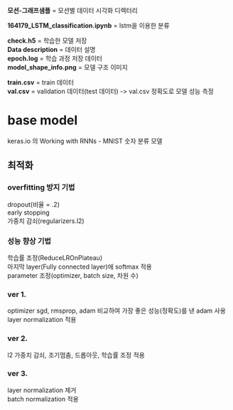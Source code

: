 **모션-그래프샘플** = 모션별 데이터 시각화 디렉터리<br>

**164179_LSTM_classification.ipynb** = lstm을 이용한 분류<br>

**check.h5** = 학습한 모델 저장<br>
**Data description** = 데이터 설명<br>
**epoch.log** = 학습 과정 저장 데이터<br>
**model_shape_info.png** = 모델 구조 이미지<br>

**train.csv** = train 데이터<br>
**val.csv** = validation 데이터(test 데이터) -> val.csv 정확도로 모델 성능 측정<br>

# base model
keras.io 의 Working with RNNs - MNIST 숫자 분류 모델
## 최적화
### overfitting 방지 기법
dropout(비율 = .2)<br>
early stopping<br>
가중치 감쇠(regularizers.l2)<br>

### 성능 향상 기법
학습률 조정(ReduceLROnPlateau)<br>
마지막 layer(Fully connected layer)에 softmax 적용<br>
parameter 조정(optimizer, batch size, 차원 수)<br>

### ver 1.
optimizer sgd, rmsprop, adam 비교하여 가장 좋은 성능(정확도)를 낸 adam 사용<br>
layer normalization 적용<br>

### ver 2.
l2 가중치 감쇠, 조기멈춤, 드롭아웃, 학습률 조정 적용<br>

### ver 3.
layer normalization 제거<br>
batch normalization 적용<br>